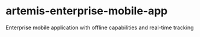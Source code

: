 # artemis-enterprise-mobile-app
Enterprise mobile application with offline capabilities and real-time tracking
